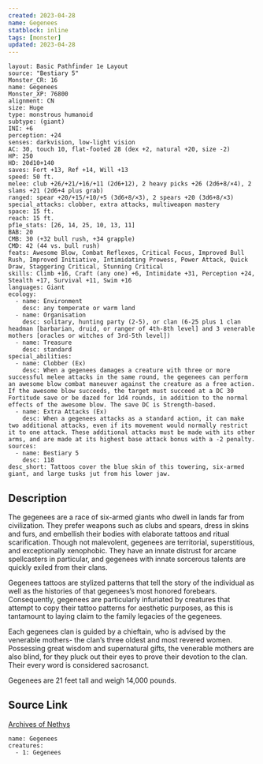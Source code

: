 ```yaml
---
created: 2023-04-28
name: Gegenees
statblock: inline
tags: [monster]
updated: 2023-04-28
---
```

```statblock
layout: Basic Pathfinder 1e Layout
source: "Bestiary 5"
Monster_CR: 16
name: Gegenees
Monster_XP: 76800
alignment: CN
size: Huge
type: monstrous humanoid
subtype: (giant)
INI: +6
perception: +24
senses: darkvision, low-light vision
AC: 30, touch 10, flat-footed 28 (dex +2, natural +20, size -2)
HP: 250
HD: 20d10+140
saves: Fort +13, Ref +14, Will +13
speed: 50 ft.
melee: club +26/+21/+16/+11 (2d6+12), 2 heavy picks +26 (2d6+8/×4), 2 slams +21 (2d6+4 plus grab)
ranged: spear +20/+15/+10/+5 (3d6+8/×3), 2 spears +20 (3d6+8/×3)
special_attacks: clobber, extra attacks, multiweapon mastery
space: 15 ft.
reach: 15 ft.
pf1e_stats: [26, 14, 25, 10, 13, 11]
BAB: 20
CMB: 30 (+32 bull rush, +34 grapple)
CMD: 42 (44 vs. bull rush)
feats: Awesome Blow, Combat Reflexes, Critical Focus, Improved Bull Rush, Improved Initiative, Intimidating Prowess, Power Attack, Quick Draw, Staggering Critical, Stunning Critical
skills: Climb +16, Craft (any one) +6, Intimidate +31, Perception +24, Stealth +17, Survival +11, Swim +16
languages: Giant
ecology:
  - name: Environment
    desc: any temperate or warm land
  - name: Organisation
    desc: solitary, hunting party (2-5), or clan (6-25 plus 1 clan headman [barbarian, druid, or ranger of 4th-8th level] and 3 venerable mothers [oracles or witches of 3rd-5th level])
  - name: Treasure
    desc: standard
special_abilities:
  - name: Clobber (Ex)
    desc: When a gegenees damages a creature with three or more successful melee attacks in the same round, the gegenees can perform an awesome blow combat maneuver against the creature as a free action. If the awesome blow succeeds, the target must succeed at a DC 30 Fortitude save or be dazed for 1d4 rounds, in addition to the normal effects of the awesome blow. The save DC is Strength-based.
  - name: Extra Attacks (Ex)
    desc: When a gegenees attacks as a standard action, it can make two additional attacks, even if its movement would normally restrict it to one attack. These additional attacks must be made with its other arms, and are made at its highest base attack bonus with a -2 penalty.
sources:
  - name: Bestiary 5
    desc: 118
desc_short: Tattoos cover the blue skin of this towering, six-armed giant, and large tusks jut from his lower jaw.
```
## Description
The gegenees are a race of six-armed giants who dwell in lands far from civilization. They prefer weapons such as clubs and spears, dress in skins and furs, and embellish their bodies with elaborate tattoos and ritual scarification. Though not malevolent, gegenees are territorial, superstitious, and exceptionally xenophobic. They have an innate distrust for arcane spellcasters in particular, and gegenees with innate sorcerous talents are quickly exiled from their clans.

 Gegenees tattoos are stylized patterns that tell the story of the individual as well as the histories of that gegenees’s most honored forebears. Consequently, gegenees are particularly infuriated by creatures that attempt to copy their tattoo patterns for aesthetic purposes, as this is tantamount to laying claim to the family legacies of the gegenees.

 Each gegenees clan is guided by a chieftain, who is advised by the venerable mothers- the clan’s three oldest and most revered women. Possessing great wisdom and supernatural gifts, the venerable mothers are also blind, for they pluck out their eyes to prove their devotion to the clan. Their every word is considered sacrosanct.

 Gegenees are 21 feet tall and weigh 14,000 pounds.
## Source Link
[Archives of Nethys](https://aonprd.com/MonsterDisplay.aspx?ItemName=Gegenees)
```encounter-table
name: Gegenees
creatures:
  - 1: Gegenees
```
